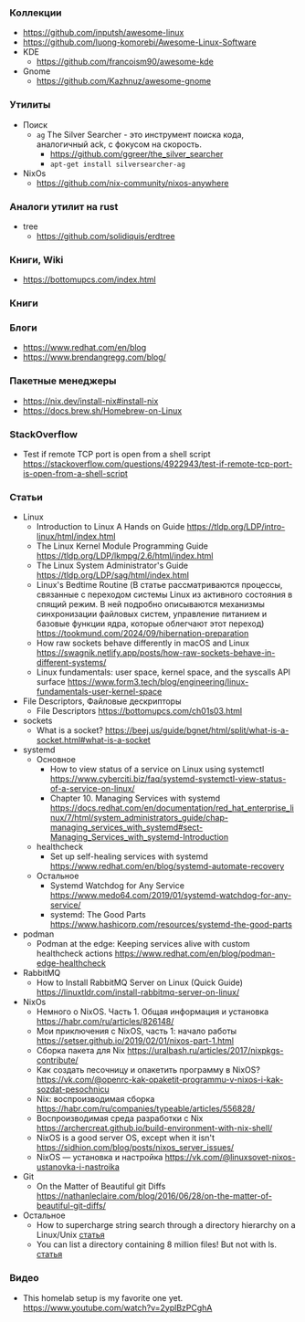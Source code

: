 
### Коллекции

- https://github.com/inputsh/awesome-linux
- https://github.com/luong-komorebi/Awesome-Linux-Software
- KDE
    - https://github.com/francoism90/awesome-kde
- Gnome
    - https://github.com/Kazhnuz/awesome-gnome

### Утилиты

- Поиск
    - `ag` The Silver Searcher - это инструмент поиска кода, аналогичный ack, с фокусом на скорость. 
        - https://github.com/ggreer/the_silver_searcher
        - `apt-get install silversearcher-ag`
- NixOs
    - https://github.com/nix-community/nixos-anywhere

### Аналоги утилит на rust

- tree
    - https://github.com/solidiquis/erdtree

### Книги, Wiki

- https://bottomupcs.com/index.html

### Книги

### Блоги

- https://www.redhat.com/en/blog
- https://www.brendangregg.com/blog/

### Пакетные менеджеры

- https://nix.dev/install-nix#install-nix
- https://docs.brew.sh/Homebrew-on-Linux

### StackOverflow

- Test if remote TCP port is open from a shell script https://stackoverflow.com/questions/4922943/test-if-remote-tcp-port-is-open-from-a-shell-script

### Статьи

- Linux
    - Introduction to Linux A Hands on Guide https://tldp.org/LDP/intro-linux/html/index.html
    - The Linux Kernel Module Programming Guide https://tldp.org/LDP/lkmpg/2.6/html/index.html
    - The Linux System Administrator's Guide https://tldp.org/LDP/sag/html/index.html
    - Linux's Bedtime Routine (В статье рассматриваются процессы, связанные с переходом системы Linux из активного состояния в спящий режим. В ней подробно описываются механизмы синхронизации файловых систем, управление питанием и базовые функции ядра, которые облегчают этот переход) https://tookmund.com/2024/09/hibernation-preparation 
    - How raw sockets behave differently in macOS and Linux https://swagnik.netlify.app/posts/how-raw-sockets-behave-in-different-systems/
    - Linux fundamentals: user space, kernel space, and the syscalls API surface https://www.form3.tech/blog/engineering/linux-fundamentals-user-kernel-space
- File Descriptors, Файловые дескрипторы
    - File Descriptors https://bottomupcs.com/ch01s03.html
- sockets
    - What is a socket? https://beej.us/guide/bgnet/html/split/what-is-a-socket.html#what-is-a-socket
- systemd
    - Основное
        - How to view status of a service on Linux using systemctl https://www.cyberciti.biz/faq/systemd-systemctl-view-status-of-a-service-on-linux/
        - Chapter 10. Managing Services with systemd https://docs.redhat.com/en/documentation/red_hat_enterprise_linux/7/html/system_administrators_guide/chap-managing_services_with_systemd#sect-Managing_Services_with_systemd-Introduction
    - healthcheck
        - Set up self-healing services with systemd https://www.redhat.com/en/blog/systemd-automate-recovery
    - Остальное
        - Systemd Watchdog for Any Service https://www.medo64.com/2019/01/systemd-watchdog-for-any-service/      
        - systemd: The Good Parts https://www.hashicorp.com/resources/systemd-the-good-parts
- podman
    - Podman at the edge: Keeping services alive with custom healthcheck actions https://www.redhat.com/en/blog/podman-edge-healthcheck
- RabbitMQ
    - How to Install RabbitMQ Server on Linux (Quick Guide) https://linuxtldr.com/install-rabbitmq-server-on-linux/
- NixOs
    - Немного о NixOS. Часть 1. Общая информация и установка https://habr.com/ru/articles/826148/
    - Мои приключения с NixOS, часть 1: начало работы https://setser.github.io/2019/02/01/nixos-part-1.html
    - Сборка пакета для Nix https://uralbash.ru/articles/2017/nixpkgs-contribute/
    - Как создать песочницу и опакетить программу в NixOS? https://vk.com/@openrc-kak-opaketit-programmu-v-nixos-i-kak-sozdat-pesochnicu
    - Nix: воспроизводимая сборка https://habr.com/ru/companies/typeable/articles/556828/
    - Воспроизводимая среда разработки с Nix https://archercreat.github.io/build-environment-with-nix-shell/
    - NixOS is a good server OS, except when it isn't https://sidhion.com/blog/posts/nixos_server_issues/
    - NixOS — установка и настройка https://vk.com/@linuxsovet-nixos-ustanovka-i-nastroika
- Git
    - On the Matter of Beautiful git Diffs https://nathanleclaire.com/blog/2016/06/28/on-the-matter-of-beautiful-git-diffs/
- Остальное
    - How to supercharge string search through a directory hierarchy on a Linux/Unix [статья](https://www.cyberciti.biz/open-source/command-line-hacks/ag-supercharge-string-search-through-directory-hierarchy/)
    - You can list a directory containing 8 million files! But not with ls. [статья](http://be-n.com/spw/you-can-list-a-million-files-in-a-directory-but-not-with-ls.html)

### Видео

- This homelab setup is my favorite one yet. https://www.youtube.com/watch?v=2yplBzPCghA